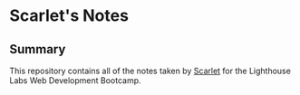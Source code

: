 # Scarlet's Notes
## Summary 

This repository contains all of the notes taken by [Scarlet](https://github.com/ScarletCodes) for the Lighthouse Labs Web Development Bootcamp.
